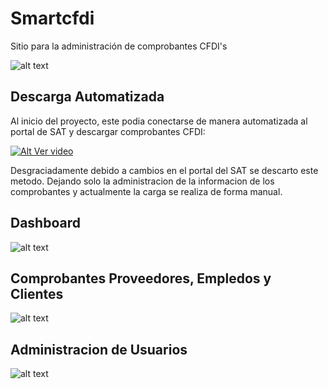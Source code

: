 # Smartcfdi

Sitio para la administración de comprobantes CFDI's

![alt text](https://github.com/carloxdev/smartcfdi/blob/master/screenshots/portada.png)


## Descarga Automatizada

Al inicio del proyecto, este podia conectarse de manera automatizada al portal de SAT y descargar comprobantes CFDI:

[![Alt Ver video](https://i.ytimg.com/vi/4rczlWNk2zc/3.jpg?time=1508830705237)](https://youtu.be/4rczlWNk2zc)

Desgraciadamente debido a cambios en el portal del SAT se descarto este metodo. Dejando solo la administracion de la informacion de los comprobantes y actualmente la carga se realiza de forma manual.


## Dashboard
![alt text](https://github.com/carloxdev/smartcfdi/blob/master/screenshots/index.png)


## Comprobantes Proveedores, Empledos y Clientes
![alt text](https://github.com/carloxdev/smartcfdi/blob/master/screenshots/comprobantes.png)


## Administracion de Usuarios
![alt text](https://github.com/carloxdev/smartcfdi/blob/master/screenshots/usuarios.png)
